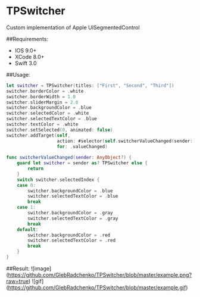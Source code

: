 # TPSwitcher
Custom implementation of Apple UISegmentedControl

##Requirements: 
  - IOS 9.0+
  - XCode 8.0+ 
  - Swift 3.0
  
##Usage: 

``` swift
let switcher = TPSwitcher(titles: ["First", "Second", "Third"])
switcher.borderColor = .white
switcher.borderWidth = 1.0
switcher.sliderMargin = 2.0
switcher.backgroundColor = .blue
switcher.selectedColor = .white
switcher.selectedTextColor = .blue
switcher.textColor = .white
switcher.setSelected(0, animated: false)
switcher.addTarget(self,
                   action: #selector(self.switcherValueChanged(sender:)),
                   for: .valueChanged)
                   
func switcherValueChanged(sender: AnyObject?) {
    guard let switcher = sender as? TPSwitcher else {
        return
    }
    switch switcher.selectedIndex {
    case 0:
        switcher.backgroundColor = .blue
        switcher.selectedTextColor = .blue
        break
    case 1:
        switcher.backgroundColor = .gray
        switcher.selectedTextColor = .gray
        break
    default:
        switcher.backgroundColor = .red
        switcher.selectedTextColor = .red
        break
    }
}
```

##Result:
![image] (https://github.com/GlebRadchenko/TPSwitcher/blob/master/example.png?raw=true)
![gif] (https://github.com/GlebRadchenko/TPSwitcher/blob/master/example.gif)
